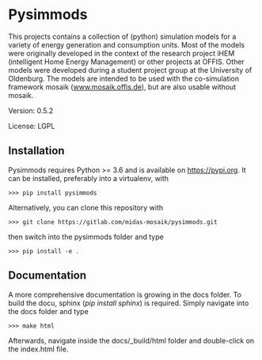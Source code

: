 # Pysimmods

This projects contains a collection of (python) simulation models for a variety of energy generation and consumption units. Most of the models were originally developed in the context of the research project iHEM (intelligent Home Energy Management) or other projects at OFFIS. Other models were developed during a student project group at the University of Oldenburg. The models are intended to be used with the co-simulation framework mosaik (www.mosaik.offis.de), but are also usable without mosaik.

Version: 0.5.2

License: LGPL

## Installation

Pysimmods requires Python >= 3.6 and is available on https://pypi.org. 
It can be installed, preferably into a virtualenv,  with 

    >>> pip install pysimmods

Alternatively, you can clone this repository with

    >>> git clone https://gitlab.com/midas-mosaik/pysimmods.git

then switch into the pysimmods folder and type

    >>> pip install -e .

## Documentation

A more comprehensive documentation is growing in the docs folder.
To build the docu, sphinx (*pip install sphinx*) is required. Simply navigate
into the docs folder and type

    >>> make html

Afterwards, navigate inside the docs/_build/html folder and double-click on the
index.html file.

